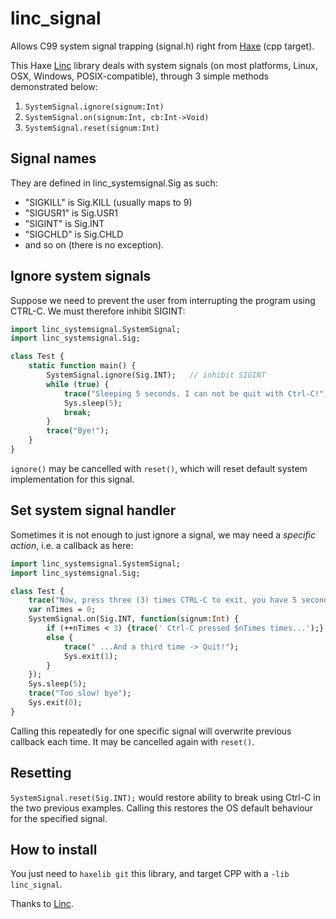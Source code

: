 # linc_signal

Allows C99 system signal trapping (signal.h) right from [Haxe](https://www.haxe.org) (cpp target). 

This Haxe [Linc](http://snowkit.github.io/linc/) library deals with system signals (on most platforms, Linux, OSX, Windows, POSIX-compatible), through 3 simple methods demonstrated below:

1. `SystemSignal.ignore(signum:Int)`
2. `SystemSignal.on(signum:Int, cb:Int->Void)`
3. `SystemSignal.reset(signum:Int)`

## Signal names

They are defined in linc_systemsignal.Sig as such:

* "SIGKILL" is Sig.KILL (usually maps to 9)
* "SIGUSR1" is Sig.USR1
* "SIGINT" is Sig.INT
* "SIGCHLD" is Sig.CHLD
* and so on (there is no exception).

## Ignore system signals

Suppose we need to prevent the user from interrupting the program using CTRL-C. We must therefore inhibit SIGINT:

```haxe
import linc_systemsignal.SystemSignal;
import linc_systemsignal.Sig;

class Test {
    static function main() {
        SystemSignal.ignore(Sig.INT);   // inhibit SIGINT
        while (true) {
            trace("Sleeping 5 seconds. I can not be quit with Ctrl-C!");
            Sys.sleep(5);
            break;
        }
        trace("Bye!");
    }
}
```

`ignore()` may be cancelled with `reset()`, which will reset default system implementation for this signal.

## Set system signal handler

Sometimes it is not enough to just ignore a signal, we may need a *specific action*, i.e. a callback as here: 

```haxe
import linc_systemsignal.SystemSignal;
import linc_systemsignal.Sig;

class Test {
    trace("Now, press three (3) times CTRL-C to exit, you have 5 seconds.");
    var nTimes = 0;
    SystemSignal.on(Sig.INT, function(signum:Int) {
        if (++nTimes < 3) {trace(' Ctrl-C pressed $nTimes times...');}
        else {
            trace(" ...And a third time -> Quit!");
            Sys.exit(1);
        }
    });
    Sys.sleep(5);
    trace("Too slow! bye");
    Sys.exit(0);
}
```

Calling this repeatedly for one specific signal will overwrite previous callback each time.
It may be cancelled again with `reset()`.

## Resetting

`SystemSignal.reset(Sig.INT);` would restore ability to break using Ctrl-C in the two previous examples. Calling this restores the OS default behaviour for the specified signal.

## How to install

You just need to `haxelib git` this library, and target CPP with a `-lib linc_signal`.

Thanks to [Linc](http://snowkit.github.io/linc/).
